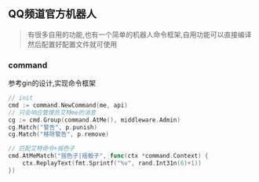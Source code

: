 ## QQ频道官方机器人
> 有很多自用的功能,也有一个简单的机器人命令框架,自用功能可以直接编译然后配置好配置文件就可使用

### command
参考gin的设计,实现命令框架

```go
// init
cmd := command.NewCommand(me, api)
// 只会响应管理员艾特me的消息
cg := cmd.Group(command.AtMe(), middleware.Admin)
cg.Match("警告", p.punish)
cg.Match("移除警告", p.remove)

// 匹配艾特命令+摇色子
cmd.AtMeMatch("摇色子|摇骰子", func(ctx *command.Context) {
    ctx.ReplayText(fmt.Sprintf("%v", rand.Int31n(6)+1))
})

```
